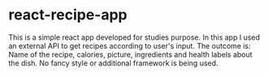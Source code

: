 # react-recipe-app
This is a simple react app developed for studies purpose. In this app I used an external API to get recipes according to user's input.
The outcome is: Name of the recipe, calories, picture, ingredients and health labels about the dish.
No fancy style or additional framework is being used.
